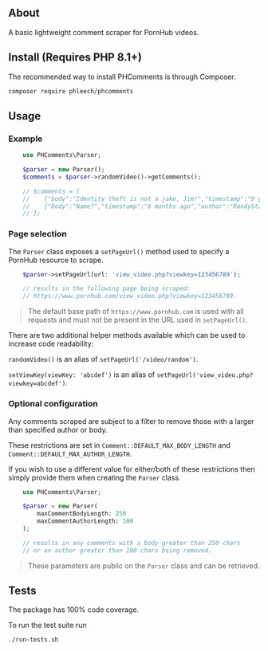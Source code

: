 ## About

A basic lightweight comment scraper for PornHub videos. 

## Install (Requires PHP 8.1+)

The recommended way to install PHComments is through Composer.

```bash
composer require phleech/phcomments
```

## Usage

### Example

```php
    use PHComments\Parser;

    $parser = new Parser();
    $comments = $parser->randomVideo()->getComments();

    // $comments = [
    //    {"body":"Identity theft is not a joke, Jim!","timestamp":"9 years ago","author":"TightyDwighty","votes":"4"},
    //    {"body":"Name?","timestamp":"8 months ago","author":"RandyStarbucks","votes":"0"}
    // ];
```

### Page selection

The `Parser` class exposes a `setPageUrl()` method used to specify a PornHub resource to scrape.

```php
    $parser->setPageUrl(url: 'view_video.php?viewkey=123456789');

    // results in the following page being scraped:
    // https://www.pornhub.com/view_video.php?viewkey=123456789.
``` 

> The default base path of `https://www.pornhub.com` is used with all requests and must not be present in the URL used in `setPageUrl()`.

There are two additional helper methods available which can be used to increase code readability:


`randomVideo()` is an alias of `setPageUrl('/video/random')`.

`setViewKey(viewKey: 'abcdef')` is an alias of `setPageUrl('view_video.php?viewkey=abcdef')`.

### Optional configuration

Any comments scraped are subject to a filter to remove those with a larger than specified author or body.

These restrictions are set in `Comment::DEFAULT_MAX_BODY_LENGTH` and `Comment::DEFAULT_MAX_AUTHOR_LENGTH`.

If you wish to use a different value for either/both of these restrictions then simply provide them when creating the `Parser` class.

```php
    use PHComments\Parser;

    $parser = new Parser(
        maxCommentBodyLength: 250
        maxCommentAuthorLength: 100
    );

    // results in any comments with a body greater than 250 chars
    // or an author greater than 100 chars being removed.
```

> These parameters are public on the `Parser` class and can be retrieved.

## Tests

The package has 100% code coverage.

To run the test suite run

```bash
./run-tests.sh
```

